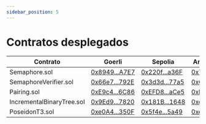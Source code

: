 ```yaml
---
sidebar_position: 5
---
```


# Contratos desplegados

| Contrato                  | Goerli                                                                                          | Sepolia                                                                                          | Arbitrum One                                                                            |
| ------------------------- | ----------------------------------------------------------------------------------------------- | ------------------------------------------------------------------------------------------------ | --------------------------------------------------------------------------------------- |
| Semaphore.sol             | [0x8949...A7E7](https://goerli.etherscan.io/address/0x89490c95eD199D980Cdb4FF8Bac9977EDb41A7E7) | [0x220f...a36F](https://sepolia.etherscan.io/address/0x220fBdB6F996827b1Cf12f0C181E8d5e6de3a36F) | [0x72dc...5aeC](https://arbiscan.io/address/0x72dca3c971136bf47BACF16A141f0fcfAC925aeC) |
| SemaphoreVerifier.sol     | [0x66e7...792E](https://goerli.etherscan.io/address/0x66e772B0B8Ee1c24E4b6aC99A3A82C77f431792E) | [0x3d3d...77a5](https://sepolia.etherscan.io/address/0x3d3df6CFc6BFf68d9693e097F32bF4a9903E77a5) | [0xCAbe...4d07](https://arbiscan.io/address/0xCAbeED6cB96a287000aBd834b0B79c05e6Ea4d07) |
| Pairing.sol               | [0xE9c4...6C86](https://goerli.etherscan.io/address/0xE9c41c912CF750D79Cf304a196d4Bc8Dfd626C86) | [0xEFD8...aCe5](https://sepolia.etherscan.io/address/0xEFD83f827FA5B0496359D817c6CD8a5AA5D2aCe5) | [0xE3a4...A74C](https://arbiscan.io/address/0xE3a4C2FE9f025405cA6F60f6E960B4558604A74C) |
| IncrementalBinaryTree.sol | [0x9Ed9...7820](https://goerli.etherscan.io/address/0x9Ed9f58CA9212Ddf0377C8C4Cd089748F9337820) | [0x181B...1648](https://sepolia.etherscan.io/address/0x181B7f34538cE3BceC68597d4A212aB3f7881648) | [0xcDF8...fFb0](https://arbiscan.io/address/0xcDF8efE6334c68aF283C83f2F14648da51fcfFb0) |
| PoseidonT3.sol            | [0xe0A4...350F](https://goerli.etherscan.io/address/0xe0A452533853310C371b50Bd91BB9DCC8961350F) | [0x5f4e...5a49](https://sepolia.etherscan.io/address/0x5f4edC58142f4395D1D536e793137A0252dA5a49) | [0xe0c8...61d0](https://arbiscan.io/address/0xe0c8d1e53D9Bfc9071F6564755FCFf6cC0dB61d0) |
